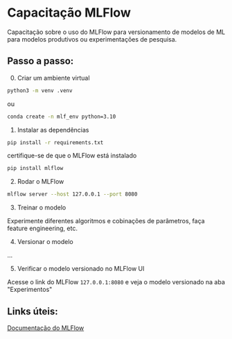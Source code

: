 # Capacitação MLFlow
Capacitação sobre o uso do MLFlow para versionamento de modelos de ML para modelos produtivos ou experimentações de pesquisa.


## Passo a passo:

0. Criar um ambiente virtual

```bash
python3 -m venv .venv
```

ou

```bash
conda create -n mlf_env python=3.10
```

1. Instalar as dependências

```bash
pip install -r requirements.txt
```

certifique-se de que o MLFlow está instalado

```bash
pip install mlflow
```

2. Rodar o MLFlow

```bash
mlflow server --host 127.0.0.1 --port 8080
```

3. Treinar o modelo

Experimente diferentes algoritmos e cobinações de parâmetros, faça feature engineering, etc.

4. Versionar o modelo

...

5. Verificar o modelo versionado no MLFlow UI

Acesse o link do MLFlow ```127.0.0.1:8080``` e veja o modelo versionado na aba "Experimentos"


## Links úteis:

[Documentação do MLFlow](https://mlflow.org/docs/latest/index.html)